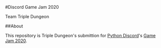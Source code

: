 #Discord Game Jam 2020

Team Triple Dungeon

##About

This repository is Triple Dungeon's submittion for [Python Discord](https://pythondiscord.com/)'s [Game Jam 2020](https://pythondiscord.com/pages/events/game-jam-2020/). 